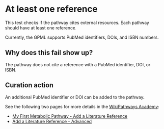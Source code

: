 # At least one reference

This test checks if the pathway cites external resources. Each pathway
should have at least one reference.

Currently, the GPML supports PubMed identifiers, DOIs, and ISBN numbers.

## Why does this fail show up?

The pathway does not cite a reference with a PubMed identifier, DOI, or ISBN.

## Curation action

An additional PubMed identifier or DOI can be added to the pathway.

See the following two pages for more details in the [WikiPathways Academy](https://academy.wikipathways.org/):

* [My First Metabolic Pathway - Add a Literature Reference](https://academy.wikipathways.org/stages/met-1-add-literature/)
* [Add a Literature Reference - Advanced](https://academy.wikipathways.org/stages/draw-advanced-literature/)
